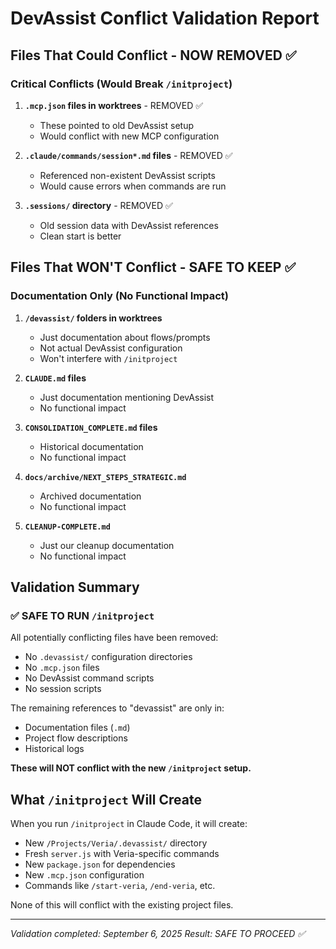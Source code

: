 # DevAssist Conflict Validation Report

## Files That Could Conflict - NOW REMOVED ✅

### Critical Conflicts (Would Break `/initproject`)
1. **`.mcp.json` files in worktrees** - REMOVED ✅
   - These pointed to old DevAssist setup
   - Would conflict with new MCP configuration

2. **`.claude/commands/session*.md` files** - REMOVED ✅
   - Referenced non-existent DevAssist scripts
   - Would cause errors when commands are run

3. **`.sessions/` directory** - REMOVED ✅
   - Old session data with DevAssist references
   - Clean start is better

## Files That WON'T Conflict - SAFE TO KEEP ✅

### Documentation Only (No Functional Impact)
1. **`/devassist/` folders in worktrees**
   - Just documentation about flows/prompts
   - Not actual DevAssist configuration
   - Won't interfere with `/initproject`

2. **`CLAUDE.md` files**
   - Just documentation mentioning DevAssist
   - No functional impact

3. **`CONSOLIDATION_COMPLETE.md` files**
   - Historical documentation
   - No functional impact

4. **`docs/archive/NEXT_STEPS_STRATEGIC.md`**
   - Archived documentation
   - No functional impact

5. **`CLEANUP-COMPLETE.md`**
   - Just our cleanup documentation
   - No functional impact

## Validation Summary

### ✅ SAFE TO RUN `/initproject`

All potentially conflicting files have been removed:
- No `.devassist/` configuration directories
- No `.mcp.json` files 
- No DevAssist command scripts
- No session scripts

The remaining references to "devassist" are only in:
- Documentation files (`.md`)
- Project flow descriptions
- Historical logs

**These will NOT conflict with the new `/initproject` setup.**

## What `/initproject` Will Create

When you run `/initproject` in Claude Code, it will create:
- New `/Projects/Veria/.devassist/` directory
- Fresh `server.js` with Veria-specific commands
- New `package.json` for dependencies
- New `.mcp.json` configuration
- Commands like `/start-veria`, `/end-veria`, etc.

None of this will conflict with the existing project files.

---
*Validation completed: September 6, 2025*
*Result: SAFE TO PROCEED ✅*
